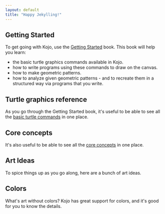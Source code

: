 ```yaml
---
layout: default
title: "Happy Jekylling!"
---
```


## Getting Started

To get going with Kojo, use the [Getting Started](http://wiki.kogics.net/kojo-codeactive-books#getting-started) book.
This book will help you learn:
* the basic turtle graphics commands available in Kojo.
* how to write programs using these commands to draw on the canvas.
* how to make geometric patterns.
* how to analyze given geometric patterns - and to recreate them in a structured way via programs that you write.

## Turtle graphics reference
As you go through the Getting Started book, it's useful to be able to see all the [basic turtle commands](reference/turtle.md) in one place.

## Core concepts
It's also useful to be able to see all the [core concepts](concepts/core-ideas.md) in one place.

## Art Ideas
To spice things up as you go along, here are a bunch of art ideas.

## Colors
What's art without colors? Kojo has great support for colors, and it's good for you to know the details.

